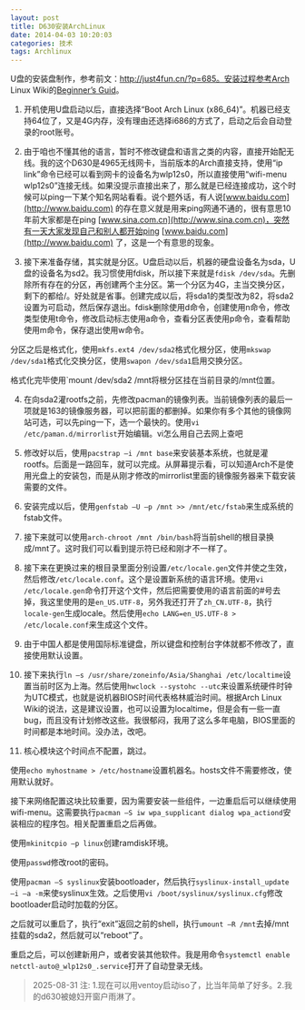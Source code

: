 ```yaml
---
layout: post
title: D630安装ArchLinux
date: 2014-04-03 10:20:03
categories: 技术
tags: Archlinux
---
```

U盘的安装盘制作，参考前文：http://just4fun.cn/?p=685。安装过程参考Arch Linux Wiki的[Beginner’s Guid](https://wiki.archlinux.org/index.php/Beginners%27_guide)。

1. 开机使用U盘启动以后，直接选择“Boot Arch Linux (x86_64)”。机器已经支持64位了，又是4G内存，没有理由还选择i686的方式了，启动之后会自动登录的root账号。

2. 由于咱也不懂其他的语言，暂时不修改键盘和语言之类的内容，直接开始配无线。我的这个D630是4965无线网卡，当前版本的Arch直接支持，使用“ip link”命令已经可以看到网卡的设备名为wlp12s0，所以直接使用“wifi-menu wlp12s0”连接无线。如果没提示直接出来了，那么就是已经连接成功，这个时候可以ping一下某个知名网站看看。说个题外话，有人说[www.baidu.com](http://www.baidu.com) 的存在意义就是用来ping网通不通的，很有意思10年前大家都是在ping [www.sina.com.cn](http://www.sina.com.cn)，突然有一天大家发现自己和别人都开始ping [www.baidu.com](http://www.baidu.com) 了，这是一个有意思的现象。

3. 接下来准备存储，其实就是分区。U盘启动以后，机器的硬盘设备名为sda，U盘的设备名为sd2。我习惯使用fdisk，所以接下来就是`fdisk /dev/sda`。先删除所有存在的分区，再创建两个主分区。第一个分区为4G，主当交换分区，剩下的都给/。好处就是省事。创建完成以后，将sda1的类型改为82，将sda2设置为可启动，然后保存退出。fdisk删除使用d命令，创建使用n命令，修改类型使用t命令，修改启动标志使用a命令，查看分区表使用p命令，查看帮助使用m命令，保存退出使用w命令。

分区之后是格式化，使用`mkfs.ext4 /dev/sda2`格式化根分区，使用`mkswap /dev/sda1`格式化交换分区，使用`swapon /dev/sda1`启用交换分区。

格式化完毕使用`mount /dev/sda2 /mnt将根分区挂在当前目录的/mnt位置。

4. 在向sda2灌rootfs之前，先修改pacman的镜像列表。当前镜像列表的最后一项就是163的镜像服务器，可以把前面的都删掉。如果你有多个其他的镜像网站可选，可以先ping一下，选一个最快的。使用`vi /etc/paman.d/mirrorlist`开始编辑。vi怎么用自己去网上查吧

5. 修改好以后，使用`pacstrap –i /mnt base`来安装基本系统，也就是灌rootfs。后面是一路回车，就可以完成。从屏幕提示看，可以知道Arch不是使用光盘上的安装包，而是从刚才修改的mirrorlist里面的镜像服务器来下载安装需要的文件。

6. 安装完成以后，使用`genfstab –U –p /mnt >> /mnt/etc/fstab`来生成系统的fstab文件。

7. 接下来就可以使用`arch-chroot /mnt /bin/bash`将当前shell的根目录换成/mnt了。这时我们可以看到提示符已经和刚才不一样了。

8. 接下来在更换过来的根目录里面分别设置`/etc/locale.gen`文件并使之生效，然后修改`/etc/locale.conf`。这个是设置新系统的语言环境。使用`vi /etc/locale.gen`命令打开这个文件，然后把需要使用的语言前面的#号去掉，我这里使用的是`en_US.UTF-8`，另外我还打开了`zh_CN.UTF-8`，执行`locale-gen`生成locale。然后使用`echo LANG=en_US.UTF-8 > /etc/locale.conf`来生成这个文件。

9. 由于中国人都是使用国际标准键盘，所以键盘和控制台字体就都不修改了，直接使用默认设置。

10. 接下来执行`ln –s /usr/share/zoneinfo/Asia/Shanghai /etc/localtime`设置当前时区为上海。然后使用`hwclock --systohc --utc`来设置系统硬件时钟为UTC模式，也就是说机器BIOS时间代表格林威治时间。根据Arch Linux Wiki的说法，这是建议设置，也可以设置为localtime，但是会有一些一直bug，而且没有计划修改这些。我很郁闷，我用了这么多年电脑，BIOS里面的时间都是本地时间。没办法，改吧。

11. 核心模块这个时间点不配置，跳过。

使用`echo myhostname > /etc/hostname`设置机器名。hosts文件不需要修改，使用默认就好。

接下来网络配置这块比较重要，因为需要安装一些组件，一边重启后可以继续使用wifi-menu。这需要执行`pacman –S iw wpa_supplicant dialog wpa_actiond`安装相应的程序包。相关配置重启之后再做。

使用`mkinitcpio –p linux`创建ramdisk环境。

使用`passwd`修改root的密码。

使用`pacman –S syslinux`安装bootloader，然后执行`syslinux-install_update –i –a -m`来使syslinux生效。之后使用`vi /boot/syslinux/syslinux.cfg`修改bootloader启动时加载的分区。

之后就可以重启了，执行“exit”返回之前的shell，执行`umount –R /mnt`去掉/mnt挂载的sda2，然后就可以“reboot”了。

重启之后，可以创建新用户，或者安装其他软件。我是用命令`systemctl enable netctl-auto@_wlp12s0_.service`打开了自动登录无线。

> 2025-08-31 注: 1.现在可以用ventoy启动iso了，比当年简单了好多。2.我的d630被媳妇开窗户雨淋了。